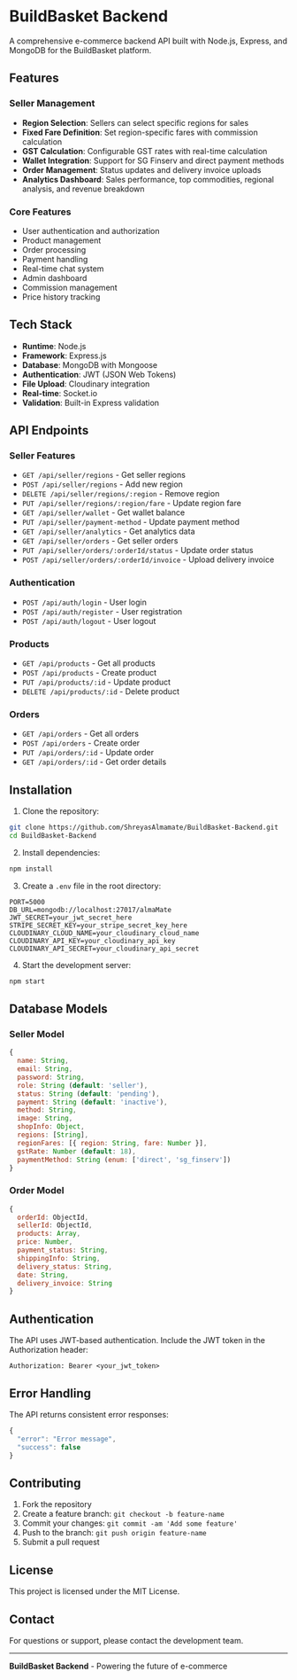 # BuildBasket Backend

A comprehensive e-commerce backend API built with Node.js, Express, and MongoDB for the BuildBasket platform.

## Features

### Seller Management
- **Region Selection**: Sellers can select specific regions for sales
- **Fixed Fare Definition**: Set region-specific fares with commission calculation
- **GST Calculation**: Configurable GST rates with real-time calculation
- **Wallet Integration**: Support for SG Finserv and direct payment methods
- **Order Management**: Status updates and delivery invoice uploads
- **Analytics Dashboard**: Sales performance, top commodities, regional analysis, and revenue breakdown

### Core Features
- User authentication and authorization
- Product management
- Order processing
- Payment handling
- Real-time chat system
- Admin dashboard
- Commission management
- Price history tracking

## Tech Stack

- **Runtime**: Node.js
- **Framework**: Express.js
- **Database**: MongoDB with Mongoose
- **Authentication**: JWT (JSON Web Tokens)
- **File Upload**: Cloudinary integration
- **Real-time**: Socket.io
- **Validation**: Built-in Express validation

## API Endpoints

### Seller Features
- `GET /api/seller/regions` - Get seller regions
- `POST /api/seller/regions` - Add new region
- `DELETE /api/seller/regions/:region` - Remove region
- `PUT /api/seller/regions/:region/fare` - Update region fare
- `GET /api/seller/wallet` - Get wallet balance
- `PUT /api/seller/payment-method` - Update payment method
- `GET /api/seller/analytics` - Get analytics data
- `GET /api/seller/orders` - Get seller orders
- `PUT /api/seller/orders/:orderId/status` - Update order status
- `POST /api/seller/orders/:orderId/invoice` - Upload delivery invoice

### Authentication
- `POST /api/auth/login` - User login
- `POST /api/auth/register` - User registration
- `POST /api/auth/logout` - User logout

### Products
- `GET /api/products` - Get all products
- `POST /api/products` - Create product
- `PUT /api/products/:id` - Update product
- `DELETE /api/products/:id` - Delete product

### Orders
- `GET /api/orders` - Get all orders
- `POST /api/orders` - Create order
- `PUT /api/orders/:id` - Update order
- `GET /api/orders/:id` - Get order details

## Installation

1. Clone the repository:
```bash
git clone https://github.com/ShreyasAlmamate/BuildBasket-Backend.git
cd BuildBasket-Backend
```

2. Install dependencies:
```bash
npm install
```

3. Create a `.env` file in the root directory:
```env
PORT=5000
DB_URL=mongodb://localhost:27017/almaMate
JWT_SECRET=your_jwt_secret_here
STRIPE_SECRET_KEY=your_stripe_secret_key_here
CLOUDINARY_CLOUD_NAME=your_cloudinary_cloud_name
CLOUDINARY_API_KEY=your_cloudinary_api_key
CLOUDINARY_API_SECRET=your_cloudinary_api_secret
```

4. Start the development server:
```bash
npm start
```

## Database Models

### Seller Model
```javascript
{
  name: String,
  email: String,
  password: String,
  role: String (default: 'seller'),
  status: String (default: 'pending'),
  payment: String (default: 'inactive'),
  method: String,
  image: String,
  shopInfo: Object,
  regions: [String],
  regionFares: [{ region: String, fare: Number }],
  gstRate: Number (default: 18),
  paymentMethod: String (enum: ['direct', 'sg_finserv'])
}
```

### Order Model
```javascript
{
  orderId: ObjectId,
  sellerId: ObjectId,
  products: Array,
  price: Number,
  payment_status: String,
  shippingInfo: String,
  delivery_status: String,
  date: String,
  delivery_invoice: String
}
```

## Authentication

The API uses JWT-based authentication. Include the JWT token in the Authorization header:

```
Authorization: Bearer <your_jwt_token>
```

## Error Handling

The API returns consistent error responses:

```javascript
{
  "error": "Error message",
  "success": false
}
```

## Contributing

1. Fork the repository
2. Create a feature branch: `git checkout -b feature-name`
3. Commit your changes: `git commit -am 'Add some feature'`
4. Push to the branch: `git push origin feature-name`
5. Submit a pull request

## License

This project is licensed under the MIT License.

## Contact

For questions or support, please contact the development team.

---

**BuildBasket Backend** - Powering the future of e-commerce
